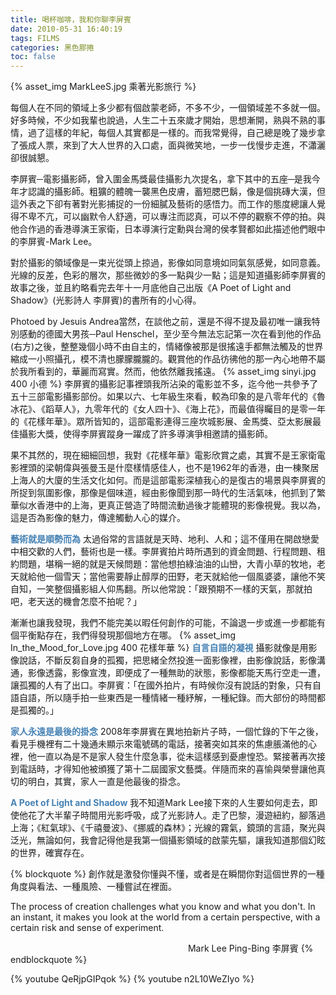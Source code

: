 ```yaml
---
title: 喝杯咖啡，我和你聊李屏賓
date: 2010-05-31 16:40:19
tags: FILMS
categories: 黑色膠捲
toc: false
---
```

{% asset_img MarkLeeS.jpg 乘著光影旅行 %}

每個人在不同的領域上多少都有個啟蒙老師，不多不少，一個領域差不多就一個。好多時候，不少如我輩也說過，人生二十五來歲才開始，思想漸開，熟與不熟的事情，過了這樣的年紀，每個人其實都是一樣的。而我常覺得，自己總是晚了幾步拿了張成人票，來到了大人世界的入口處，面與微笑地，一步一伐慢步走進，不瀟灑卻很誠懇。
<!-- more -->
李屏賓─電影攝影師，曾入圍金馬獎最佳攝影九次提名，拿下其中的五座─是我今年才認識的攝影師。粗獷的體魄一襲黑色皮膚，蓄短腮巴鬍，像是個挑磚大漢，但這外表之下卻有著對光影捕捉的一份細膩及藝術的感悟力。而工作的態度總讓人覺得不卑不亢，可以幽默令人舒適，可以專注而認真，可以不停的觀察不停的拍。與他合作過的香港導演王家衛，日本導演行定勳與台灣的侯孝賢都如此描述他們眼中的李屏賓-Mark Lee。

對於攝影的領域像是一束光從頭上掠過，影像如同意境如同氣氛感覺，如同意義。光線的反差，色彩的層次，那些微妙的多一點與少一點；這是知道攝影師李屏賓的故事之後，並且約略看完去年十一月底他自己出版《A Poet of Light and Shadow》(光影詩人 李屏賓)的書所有的小心得。

Photoed by Jesuis Andrea當然，在談他之前，還是不得不提及最初唯一讓我特別感動的德國大男孩─Paul Henschel，至少至今無法忘記第一次在看到他的作品(右方)之後，整整幾個小時不由自主的，情緒像被那是很搖遠手都無法觸及的世界縮成一小照攝孔，模不清也朦朦朧朧的。觀賞他的作品彷彿他的那一內心地帶不屬於我所看到的，華麗而寫實。然而，他依然離我搖遠。
{% asset_img sinyi.jpg 400 小德 %}
李屏賓的攝影記事裡頭我所沾染的電影並不多，迄今他一共參予了五十三部電影攝影部份。如果以六、七年級生來看，較為印象的是八零年代的《魯冰花》、《蹈草人》，九零年代的《女人四十》、《海上花》，而最值得矚目的是零一年的《花樣年華》。眾所皆知的，這部電影連得三座坎城影展、金馬獎、亞太影展最佳攝影大獎，使得李屏賓蹤身一躍成了許多導演爭相邀請的攝影師。

果不其然的，現在細細回想，我對《花樣年華》電影欣賞之處，其實不是王家衛電影裡頭的梁朝偉與張曼玉是什麼樣情感佳人，也不是1962年的香港，由一棟聚居上海人的大廈的生活文化如何。而是這部電影深植我心的是復古的場景與李屏賓的所捉到氛圍影像，那像是個味道，經由影像聞到那一時代的生活氣味，他抓到了繁華似水香港中的上海，更真正營造了時間流動過後才能體現的影像視覺。我以為，這是否為影像的魅力，傳達觸動人心的媒介。

**<font color=#4682b4>藝術就是順勢而為</font>**
太過俗常的言語就是天時、地利、人和；這不僅用在開啟戀愛中相交歡的人們，藝術也是一樣。李屏賓拍片時所遇到的資金問題、行程問題、租約問題，堪稱一絕的就是天候問題：當他想拍綠油油的山巒，大青小草的牧地，老天就給他一個雪天；當他需要靜止醇厚的田野，老天就給他一個風婆婆，讓他不笑自知，一笑整個攝影組人仰馬翻。所以他常說：「跟預期不一樣的天氣，那就拍吧，老天送的機會怎麼不拍呢？」

漸漸也讓我發現，我們不能完美以暇任何創作的可能，不論退一步或進一步都能有個平衡點存在，我們得發現那個地方在哪。
{% asset_img In_the_Mood_for_Love.jpg 400 花樣年華 %}
**<font color=#4682b4>自言自語的凝視</font>**
攝影就像是用影像說話，不斷反芻自身的孤獨，把思緒全然投進一面影像裡，由影像說話，影像溝通，影像透露，影像宣洩，即便成了一種無助的狀態，影像都能天馬行空走一遭，讓孤獨的人有了出口。李屏賓：「在國外拍片，有時候你沒有說話的對象，只有自語自語，所以隨手拍一些東西是一種情緒一種紓解，一種紀錄。而大部份的時間都是孤獨的。」

**<font color=#4682b4>家人永遠是最後的掛念</font>**
2008年李屏賓在異地拍新片子時，一個忙錄的下午之後，看見手機裡有二十幾通未顯示來電號碼的電話，接著突如其來的焦慮脹滿他的心裡，他一直以為是不是家人發生什麼急事，從未這樣感到憂慮惶恐。緊接著再次接到電話時，才得知他被頒獲了第十二屆國家文藝獎。伴隨而來的喜愉與榮譽讓他真切的明白，其實，家人一直是他最後的掛念。

**<font color=#4682b4>A Poet of Light and Shadow</font>**
我不知道Mark Lee接下來的人生要如何走去，即使他花了大半輩子時間用光影呼吸，成了光影詩人。走了巴黎，漫遊紐約，腳落過上海；《紅氣球》、《千禧曼波》、《挪威的森林》；光線的霧氣，鏡頭的言語，聚光與泛光，無論如何，我會記得他是我第一個攝影領域的啟蒙先驅，讓我知道那個幻眩的世界，確實存在。

{% blockquote %}
創作就是激發你懂與不懂，或者是在瞬間你對這個世界的一種角度與看法、一種風險、一種嘗試在裡面。

The process of creation challenges what you know and what you don't.
In an instant, it makes you look at the world from a certain perspective, 
with a certain risk and sense of experiment.

　　　　　　　　　　　　　　　　　　　　   Mark Lee Ping-Bing 李屏賓
{% endblockquote %}

{% youtube QeRjpGIPqok %}
{% youtube n2L10WeZIyo %}
